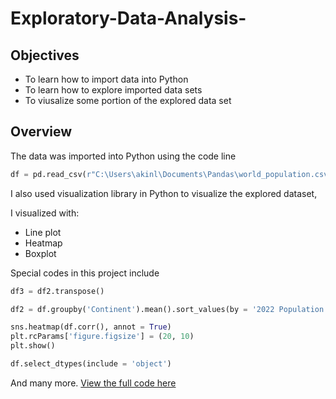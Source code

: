 # Exploratory-Data-Analysis-

## Objectives
- To learn how to import data into Python
- To learn how to explore imported data sets
- To viusalize some portion of the explored data set

## Overview
The data was imported into Python using the code line 

``` Python 
df = pd.read_csv(r"C:\Users\akinl\Documents\Pandas\world_population.csv")
```
I also used visualization library in Python to visualize the explored dataset,

I visualized with:
- Line plot
- Heatmap
- Boxplot

Special codes in this project include

```Python
df3 = df2.transpose()
````
 
   ``` Python
df2 = df.groupby('Continent').mean().sort_values(by = '2022 Population', ascending = False)
```


```Python
sns.heatmap(df.corr(), annot = True)
plt.rcParams['figure.figsize'] = (20, 10)
plt.show()
```


```Python
df.select_dtypes(include = 'object')

``` 


And many more.
[View the full code here](https://github.com/TommyDatageek01/Exploratory-Data-Analysis-/blob/main/EDA.ipynb) 


